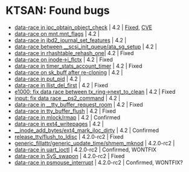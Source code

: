 KTSAN: Found bugs
=================

* [data-race in ipc_obtain_object_check](https://groups.google.com/forum/#!topic/ktsan/xJQC-7sJqbk) | 4.2 | [Fixed](https://git.kernel.org/cgit/linux/kernel/git/torvalds/linux.git/commit/?id=b9a532277938798b53178d5a66af6e2915cb27cf), [CVE](https://security-tracker.debian.org/tracker/CVE-2015-7613)
* [data-race on mnt.mnt_flags](https://groups.google.com/forum/#!topic/ktsan/qrOegr4iT1I) | 4.2 |
* [data-race in jbd2_journal_set_features](https://groups.google.com/forum/#!topic/ktsan/Z3kKosmh9rQ) | 4.2 |
* [data-race between __scsi_init_queue/ata_sg_setup](https://groups.google.com/forum/#!topic/ktsan/B-DpQCmwcCA) | 4.2 |
* [data-race in rhashtable_rehash_one](https://groups.google.com/forum/#!topic/ktsan/8RfL0z-qXm4)| 4.2 | Fixed
* [data-race on inode->i_flctx](https://groups.google.com/forum/#!topic/ktsan/6sIFuuwhkIk) | 4.2 | Fixed
* [data-race in timer_stats_account_timer](https://groups.google.com/forum/#!topic/ktsan/vzvHLp3rU0A) | 4.2 | Fixed
* [data-race on sk_buff after re-cloning](https://groups.google.com/forum/#!topic/ktsan/YoU0yX2wQJU) | 4.2 |
* [data-race in put_pid](https://groups.google.com/forum/#!topic/ktsan/tXIh3nO8aP0) | 4.2 |
* [data-race in llist_del_first](https://groups.google.com/d/msg/ktsan/_-4Vce9D1Wg/3aiMeSaFAAAJ) | 4.2 | Fixed
* [e1000: fix data race between tx_ring->next_to_clean](https://groups.google.com/forum/#!topic/ktsan/x2cxkPKoqZo) | 4.2 | Fixed
* [input: fix data race __ps2_command](https://lkml.org/lkml/2015/9/7/283) | 4.2 |
* [data-race in __tty_buffer_request_room](http://www.spinics.net/lists/kernel/msg2070018.html) | 4.2 | Fixed
* [data-race in tty_buffer_flush](http://www.spinics.net/lists/kernel/msg2070036.html) | 4.2 | Fixed
* [data-race in mlock/rmap](http://www.spinics.net/lists/kernel/msg2070002.html) | 4.2 | Confirmed
* [data-race in ext4_writepages](http://www.spinics.net/lists/kernel/msg2068255.html) | 4.2 |
* [__inode_add_bytes/ext4_mark_iloc_dirty](https://lkml.org/lkml/2015/8/31/405) | 4.2 | Confirmed
* [release_tty/flush_to_ldisc](https://lkml.org/lkml/2015/8/28/386) | 4.2.0-rc2 | Fixed
* [generic_fillattr/generic_update_time/shmem_mknod](https://lkml.org/lkml/2015/8/28/400) | 4.2.0-rc2 |
* [data-race in uart_ioctl](https://lkml.org/lkml/2015/8/25/358) | 4.2.0-rc2 | Confirmed, WONTFIX
* [data-race in SyS_swapon](http://www.spinics.net/lists/linux-mm/msg92677.html) | 4.2.0-rc2 | Fixed
* [data-race in psmouse_interrupt](https://lkml.org/lkml/2015/7/22/293) | 4.2.0-rc2 | Confirmed, WONTFIX?
